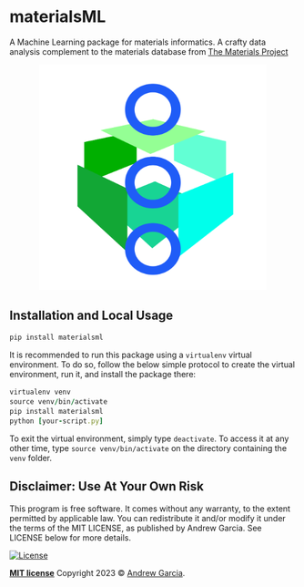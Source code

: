 # materialsML

A Machine Learning package for materials informatics. A crafty data analysis complement to the materials database from [The Materials Project](https://materialsproject.org)


<center><img src="https://raw.githubusercontent.com/andrewrgarcia/materialsML/main/materialsML.svg" width="400"></center>

## Installation and Local Usage 

```ruby
pip install materialsml
```
It is recommended to run this package using a `virtualenv` virtual environment. To do so, follow the below simple protocol to create the virtual environment, run it, and install the package there:

```ruby 
virtualenv venv
source venv/bin/activate
pip install materialsml
python [your-script.py]
```
To exit the virtual environment, simply type `deactivate`. To access it at any other time, type `source venv/bin/activate` on the directory containing the `venv` folder. 


## Disclaimer: Use At Your Own Risk

This program is free software. It comes without any warranty, to the extent permitted by applicable law. You can redistribute it and/or modify it under the terms of the MIT LICENSE, as published by Andrew Garcia. See LICENSE below for more details.

[![License](http://img.shields.io/:license-mit-blue.svg?style=flat-square)](http://badges.mit-license.org)

**[MIT license](./LICENSE)** Copyright 2023 © <a href="https://github.com/andrewrgarcia" target="_blank">Andrew Garcia</a>.

